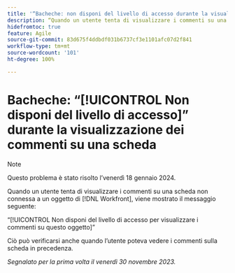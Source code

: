 ```yaml
---
title: '“Bacheche: non disponi del livello di accesso durante la visualizzazione dei commenti su una scheda.”'
description: “Quando un utente tenta di visualizzare i commenti su una scheda non connessa a un oggetto di Workfront, viene mostrato un messaggio di errore.”
hidefromtoc: true
feature: Agile
source-git-commit: 83d675f4ddbdf031b6737cf3e1101afc07d2f841
workflow-type: tm+mt
source-wordcount: '101'
ht-degree: 100%

---
```



# Bacheche: “[!UICONTROL Non disponi del livello di accesso]” durante la visualizzazione dei commenti su una scheda

>[!NOTE]
>
>Questo problema è stato risolto l’venerdì 18 gennaio 2024.

Quando un utente tenta di visualizzare i commenti su una scheda non connessa a un oggetto di [!DNL Workfront], viene mostrato il messaggio seguente:

“[!UICONTROL Non disponi del livello di accesso per visualizzare i commenti su questo oggetto]”

Ciò può verificarsi anche quando l’utente poteva vedere i commenti sulla scheda in precedenza.

_Segnalato per la prima volta il venerdì 30 novembre 2023._

